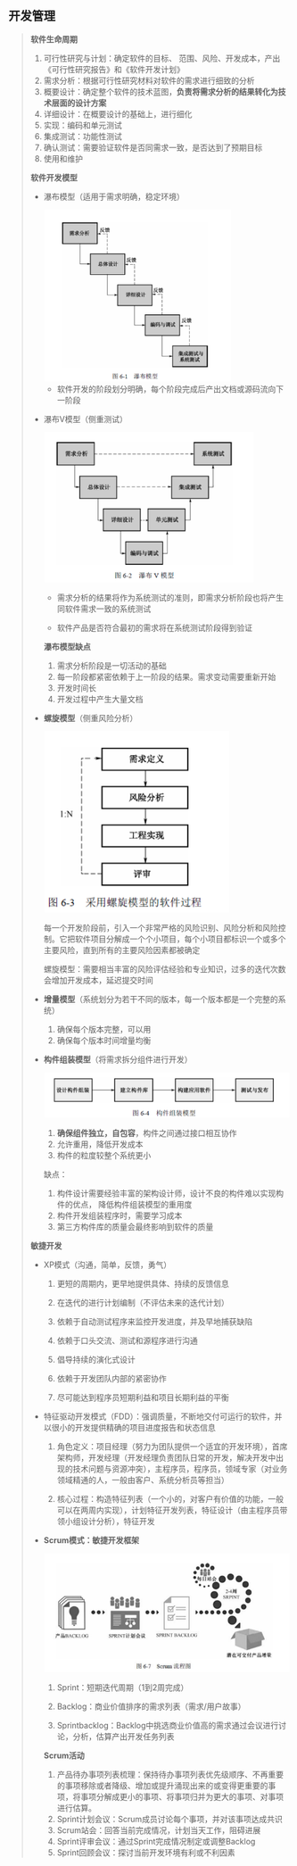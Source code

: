 ## 开发管理

> **软件生命周期**
>
> 1. 可行性研究与计划：确定软件的目标、 范围、风险、开发成本，产出《可行性研究报告》和《软件开发计划》
> 2. 需求分析：根据可行性研究材料对软件的需求进行细致的分析
> 3. 概要设计：确定整个软件的技术蓝图，**负责将需求分析的结果转化为技术层面的设计方案**
> 4. 详细设计：在概要设计的基础上，进行细化
> 5. 实现：编码和单元测试
> 6. 集成测试：功能性测试
> 7. 确认测试：需要验证软件是否同需求一致，是否达到了预期目标
> 8. 使用和维护
>
> **软件开发模型**
>
> - 瀑布模型（适用于需求明确，稳定环境）
>
>   <img src="image-20230819190551048.png" alt="image-20230819190551048" style="zoom: 67%;" /> 
>
>   - 软件开发的阶段划分明确，每个阶段完成后产出文档或源码流向下一阶段
>
> - 瀑布V模型（侧重测试）
>
>   <img src="image-20230819191026890.png" alt="image-20230819191026890" style="zoom: 80%;" /> 
>
>   - 需求分析的结果将作为系统测试的准则，即需求分析阶段也将产生同软件需求一致的系统测试
>
>   - 软件产品是否符合最初的需求将在系统测试阶段得到验证
>
>   **瀑布模型缺点**
>
>   1. 需求分析阶段是一切活动的基础
>   2. 每一阶段都紧密依赖于上一阶段的结果。需求变动需要重新开始
>   3. 开发时间长
>   4. 开发过程中产生大量文档
>
> - **螺旋模型**（侧重风险分析）
>
>   ![image-20230819191653649](image-20230819191653649.png) 
>
>   每一个开发阶段前，引入一个非常严格的风险识别、风险分析和风险控制。它把软件项目分解成一个个小项目，每个小项目都标识一个或多个主要风险，直到所有的主要风险因素都被确定
>
>   螺旋模型：需要相当丰富的风险评估经验和专业知识，过多的迭代次数会增加开发成本，延迟提交时间
>
> 
>
> - **增量模型**（系统划分为若干不同的版本，每一个版本都是一个完整的系统）
>
>   1. 确保每个版本完整，可以用
>   2. 确保每个版本时间增量均衡
>
> 
>
> - **构件组装模型**（将需求拆分组件进行开发）
>
>   ![image-20230819192617170](image-20230819192617170.png) 
>
>   1. **确保组件独立，自包容**，构件之间通过接口相互协作
>   2. 允许重用，降低开发成本
>   3. 构件的粒度较整个系统更小
>
>   缺点：
>
>   1. 构件设计需要经验丰富的架构设计师，设计不良的构件难以实现构件的优点， 降低构件组装模型的重用度
>   2. 构件开发组装程序时，需要学习成本
>   3. 第三方构件库的质量会最终影响到软件的质量
>
> **敏捷开发**
>
> - XP模式（沟通，简单，反馈，勇气）
>
>   1. 更短的周期内，更早地提供具体、持续的反馈信息
>
>   2. 在迭代的进行计划编制（不评估未来的迭代计划）
>
>   3. 依赖于自动测试程序来监控开发进度，并及早地捕获缺陷
>
>   4. 依赖于口头交流、测试和源程序进行沟通
>
>   5. 倡导持续的演化式设计
>
>   6. 依赖于开发团队内部的紧密协作
>
>   7. 尽可能达到程序员短期利益和项目长期利益的平衡
>
> 
>
> - 特征驱动开发模式（FDD）：强调质量，不断地交付可运行的软件，并以很小的开发提供精确的项目进度报告和状态信息
>
>   1. 角色定义：项目经理（努力为团队提供一个适宜的开发环境），首席架构师，开发经理（开发经理负责团队日常的开发，解决开发中出现的技术问题与资源冲突），主程序员，程序员，领域专家（对业务领域精通的人，一般由客户、系统分析员等担当）
>
>   2. 核心过程：构造特征列表（一个小的，对客户有价值的功能，一般可以在两周内实现），计划特征开发列表，特征设计（由主程序员带领小组设计分析），特征开发
>
> 
>
> - **Scrum模式：敏捷开发框架**
>
>   ![image-20230819211350127](image-20230819211350127.png) 
>
>   1. Sprint：短期迭代周期（1到2周完成）
>
>   2. Backlog：商业价值排序的需求列表（需求/用户故事）
>
>   3. Sprintbacklog：Backlog中挑选商业价值高的需求通过会议进行讨论，分析，估算产出开发任务列表
>   
>   **Scrum活动**
>   
>   1. 产品待办事项列表梳理：保持待办事项列表优先级顺序、不再重要的事项移除或者降级、增加或提升涌现出来的或变得更重要的事项，将事项分解成更小的事项、将事项归并为更大的事项、对事项进行估算。
>   2. Sprint计划会议：Scrum成员讨论每个事项，并对该事项达成共识
>   3. Scrum站会：回答当前完成情况，计划当天工作，阻碍进展
>   4. Sprint评审会议：通过Sprint完成情况制定或调整Backlog
>   5. Sprint回顾会议：探讨当前开发环境有利或不利因素
>
> 
>